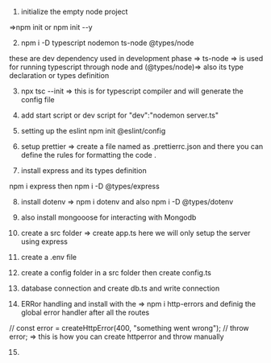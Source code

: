 1. initialize the empty node project

=>npm init or npm init --y

2. npm i -D typescript nodemon ts-node @types/node

these are dev dependency used in development phase
=> ts-node => is used for running typescript through node and (@types/node)=> also its type declaration or types definition

3. npx tsc --init => this is for typescript compiler and will generate the config file

4. add start script or dev script for
   "dev":"nodemon server.ts"

5. setting up the eslint
   npm init @eslint/config

6. setup prettier => create a file named as .prettierrc.json and there you can define the rules for formatting the code .

7. install express and its types definition

npm i express then npm i -D @types/express

8. install dotenv => npm i dotenv and also
   npm i -D @types/dotenv

9. also install mongooose for interacting with Mongodb

10. create a src folder => create app.ts here we will only setup the server using express

11. create a .env file

12. create a config folder in a src folder then create config.ts

13. database connection and create db.ts and write connection

14. ERRor handling and install with the =>
    npm i http-errors and definig the global error handler after all the routes

// const error = createHttpError(400, "something went wrong");
// throw error; => this is how you can create httperror and throw manually

15.
